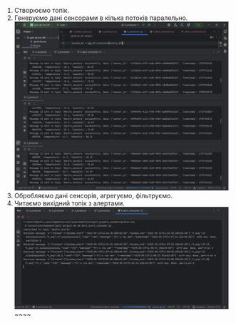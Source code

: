 1. Створюємо топік.
2. Генеруємо дані сенсорами в кілька потоків паралельно.
![p2.png](p2.png)
3. Обробляємо дані сенсорів, агрегуємо, фільтруємо.
4. Читаємо вихідний топік з алертами.
![p5.png](p5.png)~~~~